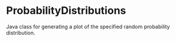 # ProbabilityDistributions
Java class for generating a plot of the specified random probability distribution.

